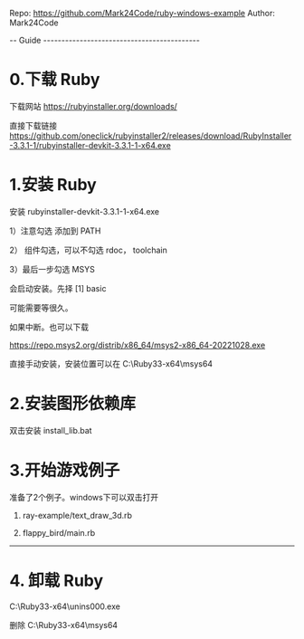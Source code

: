 Repo: https://github.com/Mark24Code/ruby-windows-example
Author: Mark24Code

-- Guide -------------------------------------------

# 0.下载 Ruby

下载网站 https://rubyinstaller.org/downloads/

直接下载链接 https://github.com/oneclick/rubyinstaller2/releases/download/RubyInstaller-3.3.1-1/rubyinstaller-devkit-3.3.1-1-x64.exe


# 1.安装 Ruby

安装  rubyinstaller-devkit-3.3.1-1-x64.exe



1）注意勾选 添加到 PATH

2） 组件勾选，可以不勾选 rdoc， toolchain

3）最后一步勾选 MSYS

会启动安装。先择 [1] basic

可能需要等很久。

如果中断。也可以下载

https://repo.msys2.org/distrib/x86_64/msys2-x86_64-20221028.exe

直接手动安装，安装位置可以在  C:\Ruby33-x64\msys64



# 2.安装图形依赖库

 双击安装 install_lib.bat

# 3.开始游戏例子

准备了2个例子。windows下可以双击打开

1)  ray-example/text_draw_3d.rb

2) flappy_bird/main.rb

----

# 4. 卸载 Ruby

C:\Ruby33-x64\unins000.exe

删除 C:\Ruby33-x64\msys64
